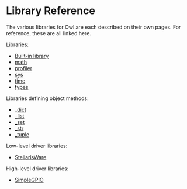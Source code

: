 # Library Reference

The various libraries for Owl are each described on their own pages. For reference, these are all linked here.

Libraries:

-   [Built-in library](Built-in_library "wikilink")
-   [math](Math "wikilink")
-   [profiler](Profiler "wikilink")
-   [sys](Sys "wikilink")
-   [time](Time "wikilink")
-   [types](Types "wikilink")

Libraries defining object methods:

-   [_dict](Dictionaries "wikilink")
-   [_list](Lists "wikilink")
-   [_set](Sets "wikilink")
-   [_str](Strings "wikilink")
-   [_tuple](Tuples "wikilink")

Low-level driver libraries:

-   [StellarisWare](List_of_Stellaris_driver_libraries "wikilink")

High-level driver libraries:

-   [SimpleGPIO](SimpleGPIO "wikilink")
